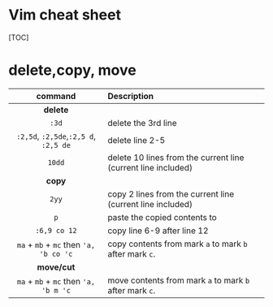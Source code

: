 # Vim cheat sheet

[TOC]

# delete,copy, move

**command** | **Description**
:---:        | :---
**delete**  | 
`:3d`         | delete the 3rd line
`:2,5d`, `:2,5de`,`:2,5 d`, `:2,5 de`    | delete line 2-5
`10dd`       | delete 10 lines from the current line (current line included)
**copy** |
`2yy` | copy 2 lines from the current line (current line included)
`p` | paste the copied contents to 
`:6,9 co 12` | copy line 6-9 after line 12
`ma` + `mb` + `mc` then `'a, 'b co 'c`| copy contents from mark `a` to mark `b` after mark `c`.
**move/cut** |
`ma` + `mb` + `mc` then `'a, 'b m 'c`| move contents from mark `a` to mark `b` after mark `c`.




